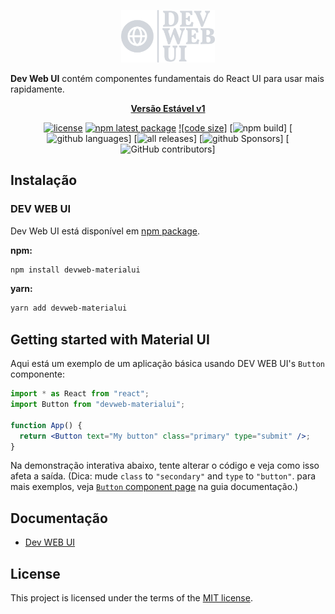 <!-- markdownlint-disable-next-line -->
<p align="center">
  <a href="#" rel="noopener" target="_blank"><img width="150" src="/public/logo-no-background.svg" alt="Dev Web Ui logo"></a>
</p>

**Dev Web UI** contém componentes fundamentais do React UI para usar mais rapidamente.

<div align="center">

**[Versão Estável v1](https://jswebdeveloper.vercel.app/)**

[![license](https://img.shields.io/npm/l/devweb-materialui?style=for-the-badge)](https://github.com/jonatafsa/material-ui/LICENSE)
[![npm latest package](https://img.shields.io/npm/v/devweb-materialui?style=for-the-badge)](https://www.npmjs.com/package/devweb-materialui)
[![code size]](https://img.shields.io/github/languages/code-size/jonatafsa/material-ui?style=for-the-badge)
[![npm build](https://img.shields.io/github/checks-status/jonatafsa/material-ui/master?style=for-the-badge)]
[![github languages](https://img.shields.io/github/languages/count/jonatafsa/material-ui?style=for-the-badge)]
[![all releases](https://img.shields.io/github/downloads/jonatafsa/material-ui/total?style=for-the-badge)]
[![github Sponsors](https://img.shields.io/github/sponsors/jonatafsa?style=for-the-badge)]
[![GitHub contributors](https://img.shields.io/github/contributors/jonatafsa/material-ui?style=for-the-badge)]

</div>

## Instalação

### DEV WEB UI

Dev Web UI está disponível em [npm package](https://www.npmjs.com/package/devweb-materialui).

**npm:**

```sh
npm install devweb-materialui
```

**yarn:**

```sh
yarn add devweb-materialui
```

## Getting started with Material UI

Aqui está um exemplo de um aplicação básica usando DEV WEB UI's `Button` componente:

```jsx
import * as React from "react";
import Button from "devweb-materialui";

function App() {
  return <Button text="My button" class="primary" type="submit" />;
}
```

Na demonstração interativa abaixo, tente alterar o código e veja como isso afeta a saída.
(Dica: mude `class` to `"secondary"` and `type` to `"button"`.
para mais exemplos, veja [`Button` component page](https://jswebdeveloper.vercel.app/) na guia documentação.)

## Documentação

- [Dev WEB UI](https://jswebdeveloper.vercel.app/)

## License

This project is licensed under the terms of the
[MIT license](/LICENSE).
